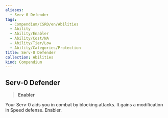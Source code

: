 ```yaml
---
aliases:
  - Serv-0 Defender
tags:
  - Compendium/CSRD/en/Abilities
  - Ability
  - Ability/Enabler
  - Ability/Cost/NA
  - Ability/Tier/Low
  - Ability/Categories/Protection
title: Serv-0 Defender
collection: Abilities
kind: Compendium
---
```

## Serv-0 Defender  
>**Enabler**
  
Your Serv-0 aids you in combat by blocking attacks. It gains a modification in Speed defense. Enabler.